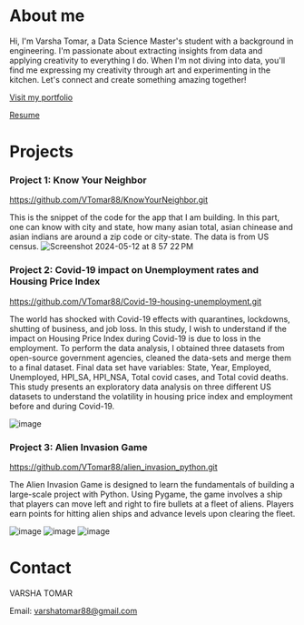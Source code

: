 # About me

Hi, I'm Varsha Tomar, a Data Science Master's student with a background in engineering. I'm passionate about extracting insights from data and applying creativity to everything I do. When I'm not diving into data, you'll find me expressing my creativity through art and experimenting in the kitchen. Let's connect and create something amazing together!

[Visit my portfolio](https://vtomar88.github.io)

[Resume]()

# Projects

### Project 1: Know Your Neighbor

https://github.com/VTomar88/KnowYourNeighbor.git

This is the snippet of the code for the app that I am building. In this part, one can know with city and state, how many asian total, asian chinease and asian indians are around a zip code or city-state. The data is from US census.
![Screenshot 2024-05-12 at 8 57 22 PM](https://github.com/VTomar88/VTomar88.github.io/assets/107073327/2b122167-3e6a-426b-9328-9a5db67abecd)

### Project 2: Covid-19 impact on Unemployment rates and Housing Price Index

https://github.com/VTomar88/Covid-19-housing-unemployment.git

The world has shocked with Covid-19 effects with quarantines, lockdowns, shutting of business, and job loss. In this study, I wish to understand if the impact on Housing Price Index during Covid-19 is due to loss in the employment. To perform the data analysis, I obtained three datasets from open-source government agencies, cleaned the data-sets and merge them to a final dataset. Final data set have variables: State, Year, Employed, Unemployed, HPI_SA, HPI_NSA, Total covid cases, and Total covid deaths. This study presents an exploratory data analysis on three different US datasets to understand the volatility in housing price index and employment before and during Covid-19.

![image](https://github.com/VTomar88/VTomar88.github.io/assets/107073327/f111b9bb-9646-4ad7-8c1a-e19ff4398a35)


### Project 3: Alien Invasion Game

https://github.com/VTomar88/alien_invasion_python.git

The Alien Invasion Game is designed to learn the fundamentals of building a large-scale project with Python. Using Pygame, the game involves a ship that players can move left and right to fire bullets at a fleet of aliens. Players earn points for hitting alien ships and advance levels upon clearing the fleet.

![image](https://github.com/VTomar88/VTomar88.github.io/assets/107073327/d9d7aca7-9771-4a19-be99-ad0141d2fe8d)
![image](https://github.com/VTomar88/VTomar88.github.io/assets/107073327/935fa42e-434b-42c2-bf86-e56fa3c814a3)
![image](https://github.com/VTomar88/VTomar88.github.io/assets/107073327/133f8f93-e712-4f16-a7f1-31a2b8466c2e)



# Contact

VARSHA TOMAR

Email: varshatomar88@gmail.com

